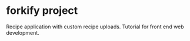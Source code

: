 # forkify project

Recipe application with custom recipe uploads.
Tutorial for front end web development.